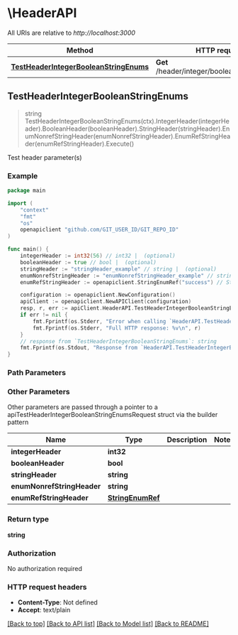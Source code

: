 # \HeaderAPI

All URIs are relative to *http://localhost:3000*

Method | HTTP request | Description
------------- | ------------- | -------------
[**TestHeaderIntegerBooleanStringEnums**](HeaderAPI.md#TestHeaderIntegerBooleanStringEnums) | **Get** /header/integer/boolean/string/enums | Test header parameter(s)



## TestHeaderIntegerBooleanStringEnums

> string TestHeaderIntegerBooleanStringEnums(ctx).IntegerHeader(integerHeader).BooleanHeader(booleanHeader).StringHeader(stringHeader).EnumNonrefStringHeader(enumNonrefStringHeader).EnumRefStringHeader(enumRefStringHeader).Execute()

Test header parameter(s)



### Example

```go
package main

import (
    "context"
    "fmt"
    "os"
    openapiclient "github.com/GIT_USER_ID/GIT_REPO_ID"
)

func main() {
    integerHeader := int32(56) // int32 |  (optional)
    booleanHeader := true // bool |  (optional)
    stringHeader := "stringHeader_example" // string |  (optional)
    enumNonrefStringHeader := "enumNonrefStringHeader_example" // string |  (optional)
    enumRefStringHeader := openapiclient.StringEnumRef("success") // StringEnumRef |  (optional)

    configuration := openapiclient.NewConfiguration()
    apiClient := openapiclient.NewAPIClient(configuration)
    resp, r, err := apiClient.HeaderAPI.TestHeaderIntegerBooleanStringEnums(context.Background()).IntegerHeader(integerHeader).BooleanHeader(booleanHeader).StringHeader(stringHeader).EnumNonrefStringHeader(enumNonrefStringHeader).EnumRefStringHeader(enumRefStringHeader).Execute()
    if err != nil {
        fmt.Fprintf(os.Stderr, "Error when calling `HeaderAPI.TestHeaderIntegerBooleanStringEnums``: %v\n", err)
        fmt.Fprintf(os.Stderr, "Full HTTP response: %v\n", r)
    }
    // response from `TestHeaderIntegerBooleanStringEnums`: string
    fmt.Fprintf(os.Stdout, "Response from `HeaderAPI.TestHeaderIntegerBooleanStringEnums`: %v\n", resp)
}
```

### Path Parameters



### Other Parameters

Other parameters are passed through a pointer to a apiTestHeaderIntegerBooleanStringEnumsRequest struct via the builder pattern


Name | Type | Description  | Notes
------------- | ------------- | ------------- | -------------
 **integerHeader** | **int32** |  | 
 **booleanHeader** | **bool** |  | 
 **stringHeader** | **string** |  | 
 **enumNonrefStringHeader** | **string** |  | 
 **enumRefStringHeader** | [**StringEnumRef**](StringEnumRef.md) |  | 

### Return type

**string**

### Authorization

No authorization required

### HTTP request headers

- **Content-Type**: Not defined
- **Accept**: text/plain

[[Back to top]](#) [[Back to API list]](../README.md#documentation-for-api-endpoints)
[[Back to Model list]](../README.md#documentation-for-models)
[[Back to README]](../README.md)

